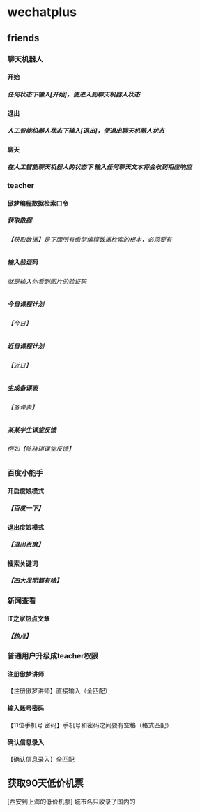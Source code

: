 # wechatplus

## friends

### 聊天机器人

#### 开始

##### 任何状态下输入[开始]，便进入到聊天机器人状态

#### 退出

##### 人工智能机器人状态下输入[退出]，便退出聊天机器人状态

#### 聊天

##### 在人工智能聊天机器人的状态下 输入任何聊天文本将会收到相应响应

### teacher

#### 傲梦编程数据检索口令

##### 获取数据

###### 【获取数据】是下面所有傲梦编程数据检索的根本，必须要有

##### 输入验证码

###### 就是输入你看到图片的验证码

##### 今日课程计划

###### 【今日】

##### 近日课程计划

###### 【近日】

##### 生成备课表

###### 【备课表】

##### 某某学生课堂反馈

###### 例如【陈晓琪课堂反馈】

### 百度小能手

#### 开启度娘模式

##### 【百度一下】

#### 退出度娘模式

##### 【退出百度】

#### 搜索关键词

##### 【四大发明都有啥】

### 新闻查看

#### IT之家热点文章

##### 【热点】

### 普通用户升级成teacher权限

#### 注册傲梦讲师

【注册傲梦讲师】直接输入（全匹配）

#### 输入账号密码

【11位手机号 密码】手机号和密码之间要有空格（格式匹配）

#### 确认信息录入

【确认信息录入】全匹配
## 获取90天低价机票
[西安到上海的低价机票] 城市名只收录了国内的
